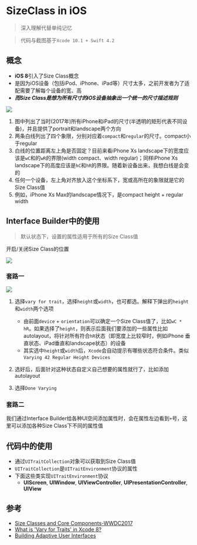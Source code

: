 # SizeClass in iOS

> 深入理解代替单纯记忆

> 代码与截图基于`Xcode 10.1 + Swift 4.2`

## 概念
- **iOS 8**引入了Size Class概念
- 是因为iOS设备（包括iPod、iPhone、iPad等）尺寸太多，之前开发者为了适配需要了解每个设备的宽、高
- ***而Size Class是想为所有尺寸的iOS设备抽象出一个统一的尺寸描述规则***

![](https://github.com/songgeb/I-Love-iOS/blob/master/Images/size-class%203.png?raw=true)

1. 图中列出了当时(2017年)所有iPhone和iPad的尺寸(半透明的矩形代表不同设备)，并且提供了portrait和landscape两个方向
2. 两条白线列出了四个象限，分别对应着`compact`和`regular`的尺寸。compact小于regular
3. 白线的位置距离左上角是否固定？目前来看iPhone Xs landscape下的宽度应该是`wC`和的`wR`的界限(width compact、width regular)；同样iPhone Xs landscape下的高度应该是`hC`和`hR`的界限。随着新设备出来，我想白线是会变的
3. 任何一个设备，左上角对齐放入这个坐标系下，宽或高所在的象限就是它的Size Class值
4. 例如，iPhone Xs Max的landscape情况下，是compact height + regular width

## Interface Builder中的使用

> 默认状态下，设置的属性适用于所有的Size Class值

开启/关闭Size Class的位置


![](https://github.com/songgeb/I-Love-iOS/blob/master/Images/size_class_open.png?raw=true)

### 套路一

![](https://github.com/songgeb/I-Love-iOS/blob/master/Images/sizeclass-vary_for_trait.jpeg?raw=true)

1. 选择`vary for trait`，选择`height`或`width`，也可都选。解释下弹出的`height`和`width`两个选项
    - 由前面`device` + `orientation`可以确定一个Size Class值了，比如`wC * hR`。如果选择了`height`，则表示后面我们要添加的一些属性比如autolayout，将针对所有符合`hR`状态（即宽度上比较窄时，例如iPhone 垂直状态、iPad垂直和landscape状态）的设备
    - 其实选中`height`或`width`后，`Xcode`会自动提示有哪些状态符合条件。类似`Varying 42 Regular Height Devices`
2. 选好后，后面针对这种状态自定义自己想要的属性就行了，比如添加autolayout

3. 选择`Done Varying`

### 套路二

我们通过Interface Builder给各种UI空间添加属性时，会在属性左边看到`+`号，这里可以添加各种Size Class下不同的属性值

## 代码中的使用

- 通过`UITraitCollection`对象可以获取到Size Class值
- `UITraitCollection`是`UITraitEnvironment`协议的属性
- 下面这些类实现`UITraitEnvironment`协议
    -  **UIScreen**, **UIWindow**, **UIViewController**, **UIPresentationController**, **UIView**


## 参考

- [Size Classes and Core Components-WWDC2017](https://developer.apple.com/videos/play/wwdc2017/812/)
- [What is 'Vary for Traits' in Xcode 8?](https://stackoverflow.com/questions/39890055/what-is-vary-for-traits-in-xcode-8)
- [Building Adaptive User Interfaces](https://developer.apple.com/design/adaptivity/)